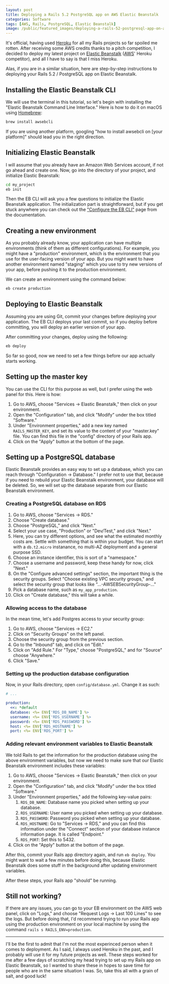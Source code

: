 ```yaml
---
layout: post
title: Deploying a Rails 5.2 PostgreSQL app on AWS Elastic Beanstalk
categories: Software
tags: [AWS, Rails, PostgreSQL, Elastic Beanstalk]
image: /public/featured_images/deploying-a-rails-52-postgresql-app-on-aws-elastic-beanstalk.jpg
---
```


It's official, having used [Heroku](https://heroku.com/) for all my Rails projects so far spoiled me rotten. After receiving some AWS credits thanks to a pitch competition, I decided to deploy my latest project on [Elastic Beanstalk](https://aws.amazon.com/elasticbeanstalk/) ([AWS](https://aws.amazon.com/)' Heroku competitor), and all I have to say is that I miss Heroku.

Alas, if you are in a similar situation, here are step-by-step instructions to deploying your Rails 5.2 / PostgreSQL app on Elastic Beanstalk.

## Installing the Elastic Beanstalk CLI
We will use the terminal in this tutorial, so let's begin with installing the "Elastic Beanstalk Command Line Interface." Here is how to do it on macOS using [Homebrew](https://brew.sh/):

```bash
brew install awsebcli
```

If you are using another platform, googling "how to install awsebcli on [your platform]" should lead you in the right direction.

## Initializing Elastic Beanstalk
I will assume that you already have an Amazon Web Services account, if not go ahead and create one. Now, go into the directory of your project, and initialize Elastic Beanstalk:

```bash
cd my_project
eb init
```

Then the EB CLI will ask you a few questions to initialize the Elastic Beanstalk application. The initialization part is straightforward, but if you get stuck anywhere you can check out the ["Configure the EB CLI"](https://docs.aws.amazon.com/elasticbeanstalk/latest/dg/eb-cli3-configuration.html) page from the documentation.

## Creating a new environment
As you probably already know, your application can have multiple environments (think of them as different configurations). For example, you might have a "production" environment, which is the environment that you use for the user-facing version of your app. But you might want to have another environment named "staging" which you use to try new versions of your app, before pushing it to the production environment.

We can create an environment using the command below:

```bash
eb create production
```

## Deploying to Elastic Beanstalk
Assuming you are using Git, commit your changes before deploying your application. The EB CLI deploys your last commit, so if you deploy before committing, you will deploy an earlier version of your app.

After committing your changes, deploy using the following:

```bash
eb deploy
```

So far so good, now we need to set a few things before our app actually starts working.

## Setting up the master key
You can use the CLI for this purpose as well, but I prefer using the web panel for this. Here is how:

1. Go to AWS, choose "Services -> Elastic Beanstalk," then click on your environment.
2. Open the "Configuration" tab, and click "Modify" under the box titled "Software."
3. Under "Environment properties," add a new key named `RAILS_MASTER_KEY`, and set its value to the content of your "master.key" file. You can find this file in the "config" directory of your Rails app.
4. Click on the "Apply" button at the bottom of the page.

## Setting up a PostgreSQL database
Elastic Beanstalk provides an easy way to set up a database, which you can reach through "Configuration -> Database." I prefer not to use that, because if you need to rebuild your Elastic Beanstalk environment, your database will be deleted. So, we will set up the database separate from our Elastic Beanstalk environment.

### Creating a PostgreSQL database on RDS
1. Go to AWS, choose "Services -> RDS."
2. Choose "Create database."
3. Choose "PostgreSQL," and click "Next."
4. Select your use case, "Production" or "Dev/Test," and click "Next."
5. Here, you can try different options, and see what the estimated monthly costs are. Settle with something that is within your budget. You can start with a `db.t2.micro` instanance, no multi-AZ deployment and a general purpose SSD.
6. Choose an instance identifier, this is sort of a "namespace."
7. Choose a username and password, keep these handy for now, click "Next."
8. On the "Configure advanced settings" section, the important thing is the security groups. Select "Choose existing VPC security groups," and select the security group that looks like "...-AWSEBSecurityGroup-..."
9. Pick a database name, such as `my_app_production`.
10. Click on "Create database," this will take a while.

### Allowing access to the database
In the mean time, let's add Postgres access to your security group:

1. Go to AWS, choose "Services -> EC2."
2. Click on "Security Groups" on the left panel.
3. Choose the security group from the previous section.
4. Go to the "Inbound" tab, and click on "Edit."
5. Click on "Add Rule." For "Type," choose "PostgreSQL," and for "Source" choose "Anywhere."
6. Click "Save."

### Setting up the production database configuration
Now, in your Rails directory, open `config/database.yml`. Change it as such:

```yaml
# ...

production:
  <<: *default
  database: <%= ENV['RDS_DB_NAME'] %>
  username: <%= ENV['RDS_USERNAME'] %>
  password: <%= ENV['RDS_PASSWORD'] %>
  host: <%= ENV['RDS_HOSTNAME'] %>
  port: <%= ENV['RDS_PORT'] %>
```

### Adding relevant environment variables to Elastic Beanstalk
We told Rails to get the information for the production database using the above environment variables, but now we need to make sure that our Elastic Beanstalk environment includes these variables:

1. Go to AWS, choose "Services -> Elastic Beanstalk," then click on your environment.
2. Open the "Configuration" tab, and click "Modify" under the box titled "Software."
3. Under "Environment properties," add the following key-value pairs:
    1. `RDS_DB_NAME`: Database name you picked when setting up your database.
    2. `RDS_USERNAME`: User name you picked when setting up your database.
    3. `RDS_PASSWORD`: Password you picked when setting up your database.
    4. `RDS_HOSTNAME`: Go to "Services -> RDS," and you can find this information under the "Connect" section of your database instance information page. It is called "Endpoint."
    5. `RDS_PORT`: Set this to 5432.
6. Click on the "Apply" button at the bottom of the page.

After this, commit your Rails app directory again, and run `eb deploy`. You might want to wait a few minutes before doing this, because Elastic Beanstalk does some stuff in the background after updating environment variables.

After these steps, your Rails app "should" be running.

## Still not working?
If there are any issues, you can go to your EB environment on the AWS web panel, click on "Logs," and choose "Request Logs -> Last 100 Lines" to see the logs. But before doing that, I'd recommend trying to run your Rails app using the production environment on your local machine by using the command `rails s RAILS_ENV=production`.

---

I'll be the first to admit that I'm not the most experinced person when it comes to deployment. As I said, I always used Heroku in the past, and I probably will use it for my future projects as well. These steps worked for me after a few days of scratching my head trying to set up my Rails app on Elastic Beanstalk, so I wanted to share these in hopes to save time for people who are in the same situation I was. So, take this all with a grain of salt, and good luck!